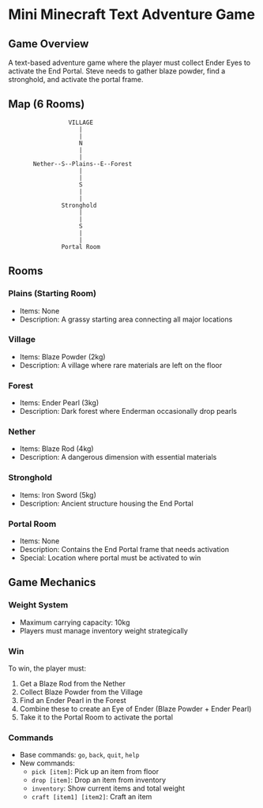 # Mini Minecraft Text Adventure Game

## Game Overview

A text-based adventure game where the player must collect Ender Eyes to activate the End Portal. Steve needs to gather
blaze powder, find a stronghold, and activate the portal frame.

## Map (6 Rooms)

```
                 VILLAGE
                    |
                    |
                    N
                    |
                    |
       Nether--S--Plains--E--Forest
                    |
                    |
                    S
                    |
                    |
               Stronghold
                    |
                    |
                    S
                    |
                    |
               Portal Room
```

## Rooms

### Plains (Starting Room)

- Items: None
- Description: A grassy starting area connecting all major locations

### Village

- Items: Blaze Powder (2kg)
- Description: A village where rare materials are left on the floor

### Forest

- Items: Ender Pearl (3kg)
- Description: Dark forest where Enderman occasionally drop pearls

### Nether

- Items: Blaze Rod (4kg)
- Description: A dangerous dimension with essential materials

### Stronghold

- Items: Iron Sword (5kg)
- Description: Ancient structure housing the End Portal

### Portal Room

- Items: None
- Description: Contains the End Portal frame that needs activation
- Special: Location where portal must be activated to win

## Game Mechanics

### Weight System

- Maximum carrying capacity: 10kg
- Players must manage inventory weight strategically

### Win

To win, the player must:

1. Get a Blaze Rod from the Nether
2. Collect Blaze Powder from the Village
3. Find an Ender Pearl in the Forest
4. Combine these to create an Eye of Ender (Blaze Powder + Ender Pearl)
5. Take it to the Portal Room to activate the portal

### Commands

- Base commands: `go`, `back`, `quit`, `help`
- New commands:
    - `pick [item]`: Pick up an item from floor
    - `drop [item]`: Drop an item from inventory
    - `inventory`: Show current items and total weight
    - `craft [item1] [item2]`: Craft an item

  
